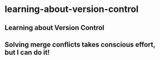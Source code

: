 # learning-about-version-control

## Learning about Version Control
## Solving merge conflicts takes conscious effort, but I can do it!
